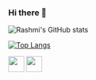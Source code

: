 ### Hi there 👋

![Rashmi's GitHub stats](https://github-readme-stats.vercel.app/api?username=rashmi-jay&show_icons=true&theme=tokyonight)

[![Top Langs](https://github-readme-stats.vercel.app/api/top-langs/?username=rashmi-jay)](https://github.com/rashmi-jay/github-readme-stats)

<img height="32" width="32" src="https://cdn.jsdelivr.net/npm/simple-icons@v5/icons/java.svg" />
<img height="32" width="32" src="https://unpkg.com/simple-icons@v5/icons/java.svg" />



<!--
**rashmi-jay/rashmi-jay** is a ✨ _special_ ✨ repository because its `README.md` (this file) appears on your GitHub profile.

Here are some ideas to get you started:

- 🔭 I’m currently working on ...
- 🌱 I’m currently learning ...
- 👯 I’m looking to collaborate on ...
- 🤔 I’m looking for help with ...
- 💬 Ask me about ...
- 📫 How to reach me: ...
- 😄 Pronouns: ...
- ⚡ Fun fact: ...
-->
